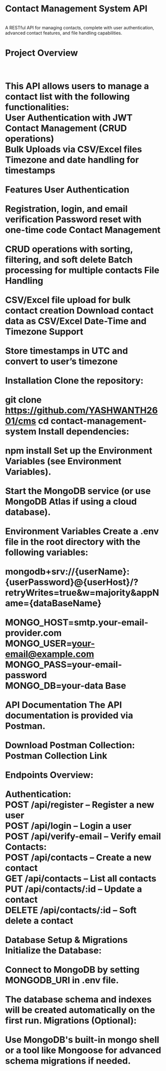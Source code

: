 
<h1>Contact Management System API </h1><br />
A RESTful API for managing contacts, complete with user authentication, advanced contact features, and file handling capabilities.

<h1>Project Overview<h1><br />
This API allows users to manage a contact list with the following functionalities:<br />
User Authentication with JWT<br />
Contact Management (CRUD operations)<br />
Bulk Uploads via CSV/Excel files<br />
Timezone and date handling for timestamps<br />

Features
User Authentication

Registration, login, and email verification
Password reset with one-time code
Contact Management

CRUD operations with sorting, filtering, and soft delete
Batch processing for multiple contacts
File Handling

CSV/Excel file upload for bulk contact creation
Download contact data as CSV/Excel
Date-Time and Timezone Support

Store timestamps in UTC and convert to user’s timezone

Installation
Clone the repository:

git clone https://github.com/YASHWANTH2601/cms
cd contact-management-system
Install dependencies:

npm install
Set up the Environment Variables (see Environment Variables).

Start the MongoDB service (or use MongoDB Atlas if using a cloud database).

Environment Variables
Create a .env file in the root directory with the following variables:

mongodb+srv://{userName}:{userPassword}@{userHost}/?retryWrites=true&w=majority&appName={dataBaseName}<br />

MONGO_HOST=smtp.your-email-provider.com<br />
MONGO_USER=your-email@example.com<br />
MONGO_PASS=your-email-password<br />
MONGO_DB=your-data Base<br />

API Documentation
The API documentation is provided via Postman.

Download Postman Collection: Postman Collection Link

Endpoints Overview:

Authentication:<br />
POST /api/register – Register a new user<br />
POST /api/login – Login a user<br />
POST /api/verify-email – Verify email<br />
Contacts:<br />
POST /api/contacts – Create a new contact<br />
GET /api/contacts – List all contacts<br />
PUT /api/contacts/:id – Update a contact<br />
DELETE /api/contacts/:id – Soft delete a contact<br />

Database Setup & Migrations
Initialize the Database:

Connect to MongoDB by setting MONGODB_URI in .env file.<br />

The database schema and indexes will be created automatically on the first run.
Migrations (Optional):<br />

Use MongoDB's built-in mongo shell or a tool like Mongoose for advanced schema migrations if needed.
